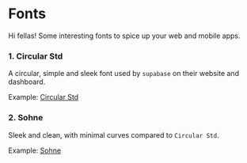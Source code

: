 # Fonts
Hi fellas!
Some interesting fonts to spice up your web and mobile apps.

### 1. Circular Std
A circular, simple and sleek font used by `supabase` on their website and dashboard.

Example: [Circular Std](https://supabase.com)

### 2. Sohne
Sleek and clean, with minimal curves compared to `Circular Std`.

Example: [Sohne](https://www.cheppar.co.ke)
